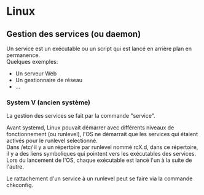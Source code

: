 # Linux

## Gestion des services (ou daemon)

Un service est un exécutable ou un script qui est lancé en arrière plan en permanence.  
Quelques exemples:
- Un serveur Web
- Un gestionnaire de réseau
- ...

### System V (ancien système)

La gestion des services se fait par la commande "service".  

Avant systemd, Linux pouvait démarrer avec différents niveaux de fonctionnement (ou runlevel), l'OS ne démarrait que les services qui étaient activés pour le runlevel selectionné.  
Dans /etc/ il y a un répertoire par runlevel nommé rcX.d, dans ce répertoire, il y a des liens symboliques qui pointent vers les exécutables des services.  
Lors du lancement de l'OS, chaque exécutable est lancé l'un à la suite de l'autre.

Le rattachement d'un service à un runlevel peut se faire via la commande chkconfig.

